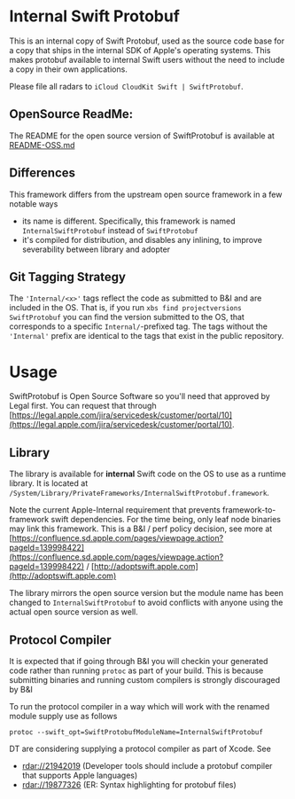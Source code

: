 # Internal Swift Protobuf

This is an internal copy of Swift Protobuf, used as the source code
base for a copy that ships in the internal SDK of Apple's operating systems.
This makes protobuf available to internal Swift users without the need to
include a copy in their own applications.

Please file all radars to `iCloud CloudKit Swift | SwiftProtobuf`.

## OpenSource ReadMe:
The README for the open source version of SwiftProtobuf is available at [README-OSS.md](./README-OSS.md)

## Differences

This framework differs from the upstream open source framework in a few notable ways

- its name is different. Specifically, this framework is named `InternalSwiftProtobuf` instead of `SwiftProtobuf`
- it's compiled for distribution, and disables any inlining, to improve severability between library and adopter

## Git Tagging Strategy

The `'Internal/<x>'` tags reflect the code as submitted to B&I and are included in the OS. That is, if you run `xbs find projectversions SwiftProtobuf` you can find the version submitted to the OS, that corresponds to a specific `Internal/`-prefixed tag. The tags without the `'Internal'` prefix are identical to the tags that exist in the public repository.

# Usage

SwiftProtobuf is Open Source Software so you'll need that approved by Legal first.  You can request that through [https://legal.apple.com/jira/servicedesk/customer/portal/10](https://legal.apple.com/jira/servicedesk/customer/portal/10).

## Library

The library is available for **internal** Swift code on the OS to use as a runtime library.  It is located at `/System/Library/PrivateFrameworks/InternalSwiftProtobuf.framework`.  

Note the current Apple-Internal requirement that prevents framework-to-framework swift dependencies. For the time being, only leaf node binaries may link this framework. This is a B&I / perf policy decision, see more at [https://confluence.sd.apple.com/pages/viewpage.action?pageId=139998422](https://confluence.sd.apple.com/pages/viewpage.action?pageId=139998422) / [http://adoptswift.apple.com](http://adoptswift.apple.com)

The library mirrors the open source version but the module name has been changed to `InternalSwiftProtobuf` to avoid conflicts with anyone using the actual open source version as well.

## Protocol Compiler

It is expected that if going through B&I you will checkin your generated code rather than running `protoc` as part of your build. This is because submitting binaries and running custom compilers is strongly discouraged by B&I

To run the protocol compiler in a way which will work with the renamed module supply use as follows

`protoc --swift_opt=SwiftProtobufModuleName=InternalSwiftProtobuf`

DT are considering supplying a protocol compiler as part of Xcode.  See 

   * [rdar://21942019](rdar://21942019) (Developer tools should include a protobuf compiler that supports Apple languages)
   * [rdar://19877326](rdar://19877326) (ER: Syntax highlighting for protobuf files)
